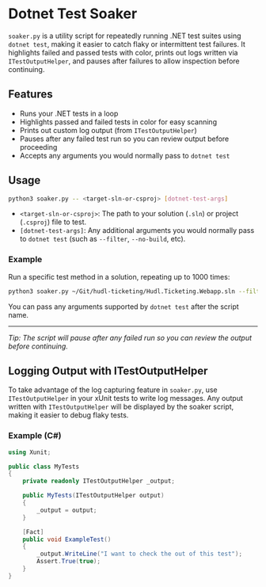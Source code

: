# Dotnet Test Soaker

`soaker.py` is a utility script for repeatedly running .NET test suites using `dotnet test`, making it easier to catch flaky or intermittent test failures. It highlights failed and passed tests with color, prints out logs written via `ITestOutputHelper`, and pauses after failures to allow inspection before continuing.

## Features

- Runs your .NET tests in a loop
- Highlights passed and failed tests in color for easy scanning
- Prints out custom log output (from `ITestOutputHelper`)
- Pauses after any failed test run so you can review output before proceeding
- Accepts any arguments you would normally pass to `dotnet test`

## Usage

```sh
python3 soaker.py -- <target-sln-or-csproj> [dotnet-test-args]
```

- `<target-sln-or-csproj>`: The path to your solution (`.sln`) or project (`.csproj`) file to test.
- `[dotnet-test-args]`: Any additional arguments you would normally pass to `dotnet test` (such as `--filter`, `--no-build`, etc).

### Example

Run a specific test method in a solution, repeating up to 1000 times:

```sh
python3 soaker.py ~/Git/hudl-ticketing/Hudl.Ticketing.Webapp.sln --filter "Fully.Qualified.Test.Name=Hudl.Ticketing.Tests.Dao.TicketedEventDaoTests.GetTicketedEventsByPassConfigIdTests.GetTicketedEventsByPassConfigId_PassingFirst_ReturnsCorrectModel"
```

You can pass any arguments supported by `dotnet test` after the script name.

---

_Tip: The script will pause after any failed run so you can review the output before continuing._

## Logging Output with ITestOutputHelper

To take advantage of the log capturing feature in `soaker.py`, use `ITestOutputHelper` in your xUnit tests to write log messages. Any output written with `ITestOutputHelper` will be displayed by the soaker script, making it easier to debug flaky tests.

### Example (C#)

```csharp
using Xunit;

public class MyTests
{
    private readonly ITestOutputHelper _output;

    public MyTests(ITestOutputHelper output)
    {
        _output = output;
    }

    [Fact]
    public void ExampleTest()
    {
        _output.WriteLine("I want to check the out of this test");
        Assert.True(true);
    }
}
```

